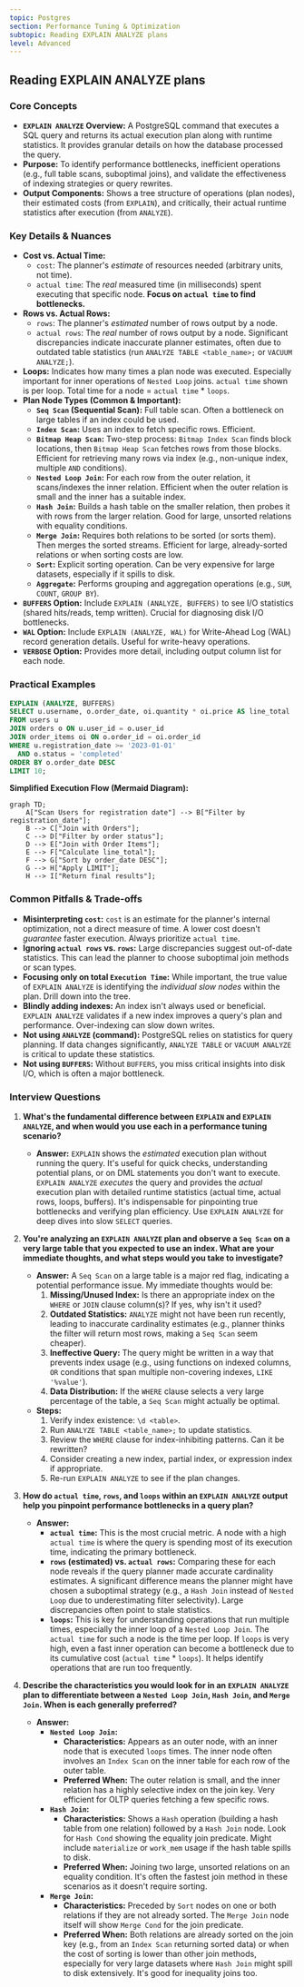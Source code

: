 ```yaml
---
topic: Postgres
section: Performance Tuning & Optimization
subtopic: Reading EXPLAIN ANALYZE plans
level: Advanced
---
```


## Reading EXPLAIN ANALYZE plans
### Core Concepts

*   **`EXPLAIN ANALYZE` Overview:** A PostgreSQL command that executes a SQL query and returns its actual execution plan along with runtime statistics. It provides granular details on how the database processed the query.
*   **Purpose:** To identify performance bottlenecks, inefficient operations (e.g., full table scans, suboptimal joins), and validate the effectiveness of indexing strategies or query rewrites.
*   **Output Components:** Shows a tree structure of operations (plan nodes), their estimated costs (from `EXPLAIN`), and critically, their actual runtime statistics after execution (from `ANALYZE`).

### Key Details & Nuances

*   **Cost vs. Actual Time:**
    *   `cost`: The planner's *estimate* of resources needed (arbitrary units, not time).
    *   `actual time`: The *real* measured time (in milliseconds) spent executing that specific node. **Focus on `actual time` to find bottlenecks.**
*   **Rows vs. Actual Rows:**
    *   `rows`: The planner's *estimated* number of rows output by a node.
    *   `actual rows`: The *real* number of rows output by a node. Significant discrepancies indicate inaccurate planner estimates, often due to outdated table statistics (run `ANALYZE TABLE <table_name>;` or `VACUUM ANALYZE;`).
*   **Loops:** Indicates how many times a plan node was executed. Especially important for inner operations of `Nested Loop` joins. `actual time` shown is per loop. Total time for a node = `actual time` * `loops`.
*   **Plan Node Types (Common & Important):**
    *   **`Seq Scan` (Sequential Scan):** Full table scan. Often a bottleneck on large tables if an index could be used.
    *   **`Index Scan`:** Uses an index to fetch specific rows. Efficient.
    *   **`Bitmap Heap Scan`:** Two-step process: `Bitmap Index Scan` finds block locations, then `Bitmap Heap Scan` fetches rows from those blocks. Efficient for retrieving many rows via index (e.g., non-unique index, multiple `AND` conditions).
    *   **`Nested Loop Join`:** For each row from the outer relation, it scans/indexes the inner relation. Efficient when the outer relation is small and the inner has a suitable index.
    *   **`Hash Join`:** Builds a hash table on the smaller relation, then probes it with rows from the larger relation. Good for large, unsorted relations with equality conditions.
    *   **`Merge Join`:** Requires both relations to be sorted (or sorts them). Then merges the sorted streams. Efficient for large, already-sorted relations or when sorting costs are low.
    *   **`Sort`:** Explicit sorting operation. Can be very expensive for large datasets, especially if it spills to disk.
    *   **`Aggregate`:** Performs grouping and aggregation operations (e.g., `SUM`, `COUNT`, `GROUP BY`).
*   **`BUFFERS` Option:** Include `EXPLAIN (ANALYZE, BUFFERS)` to see I/O statistics (shared hits/reads, temp written). Crucial for diagnosing disk I/O bottlenecks.
*   **`WAL` Option:** Include `EXPLAIN (ANALYZE, WAL)` for Write-Ahead Log (WAL) record generation details. Useful for write-heavy operations.
*   **`VERBOSE` Option:** Provides more detail, including output column list for each node.

### Practical Examples

```sql
EXPLAIN (ANALYZE, BUFFERS)
SELECT u.username, o.order_date, oi.quantity * oi.price AS line_total
FROM users u
JOIN orders o ON u.user_id = o.user_id
JOIN order_items oi ON o.order_id = oi.order_id
WHERE u.registration_date >= '2023-01-01'
  AND o.status = 'completed'
ORDER BY o.order_date DESC
LIMIT 10;
```

**Simplified Execution Flow (Mermaid Diagram):**

```mermaid
graph TD;
    A["Scan Users for registration date"] --> B["Filter by registration_date"];
    B --> C["Join with Orders"];
    C --> D["Filter by order status"];
    D --> E["Join with Order Items"];
    E --> F["Calculate line_total"];
    F --> G["Sort by order_date DESC"];
    G --> H["Apply LIMIT"];
    H --> I["Return final results"];
```

### Common Pitfalls & Trade-offs

*   **Misinterpreting `cost`:** `cost` is an estimate for the planner's internal optimization, not a direct measure of time. A lower cost doesn't *guarantee* faster execution. Always prioritize `actual time`.
*   **Ignoring `actual rows` vs. `rows`:** Large discrepancies suggest out-of-date statistics. This can lead the planner to choose suboptimal join methods or scan types.
*   **Focusing only on total `Execution Time`:** While important, the true value of `EXPLAIN ANALYZE` is identifying the *individual slow nodes* within the plan. Drill down into the tree.
*   **Blindly adding indexes:** An index isn't always used or beneficial. `EXPLAIN ANALYZE` validates if a new index improves a query's plan and performance. Over-indexing can slow down writes.
*   **Not using `ANALYZE` (command):** PostgreSQL relies on statistics for query planning. If data changes significantly, `ANALYZE TABLE` or `VACUUM ANALYZE` is critical to update these statistics.
*   **Not using `BUFFERS`:** Without `BUFFERS`, you miss critical insights into disk I/O, which is often a major bottleneck.

### Interview Questions

1.  **What's the fundamental difference between `EXPLAIN` and `EXPLAIN ANALYZE`, and when would you use each in a performance tuning scenario?**
    *   **Answer:** `EXPLAIN` shows the *estimated* execution plan without running the query. It's useful for quick checks, understanding potential plans, or on DML statements you don't want to execute. `EXPLAIN ANALYZE` *executes* the query and provides the *actual* execution plan with detailed runtime statistics (actual time, actual rows, loops, buffers). It's indispensable for pinpointing true bottlenecks and verifying plan efficiency. Use `EXPLAIN ANALYZE` for deep dives into slow `SELECT` queries.

2.  **You're analyzing an `EXPLAIN ANALYZE` plan and observe a `Seq Scan` on a very large table that you expected to use an index. What are your immediate thoughts, and what steps would you take to investigate?**
    *   **Answer:** A `Seq Scan` on a large table is a major red flag, indicating a potential performance issue. My immediate thoughts would be:
        1.  **Missing/Unused Index:** Is there an appropriate index on the `WHERE` or `JOIN` clause column(s)? If yes, why isn't it used?
        2.  **Outdated Statistics:** `ANALYZE` might not have been run recently, leading to inaccurate cardinality estimates (e.g., planner thinks the filter will return most rows, making a `Seq Scan` seem cheaper).
        3.  **Ineffective Query:** The query might be written in a way that prevents index usage (e.g., using functions on indexed columns, `OR` conditions that span multiple non-covering indexes, `LIKE '%value'`).
        4.  **Data Distribution:** If the `WHERE` clause selects a very large percentage of the table, a `Seq Scan` might actually be optimal.
    *   **Steps:**
        1.  Verify index existence: `\d <table>`.
        2.  Run `ANALYZE TABLE <table_name>;` to update statistics.
        3.  Review the `WHERE` clause for index-inhibiting patterns. Can it be rewritten?
        4.  Consider creating a new index, partial index, or expression index if appropriate.
        5.  Re-run `EXPLAIN ANALYZE` to see if the plan changes.

3.  **How do `actual time`, `rows`, and `loops` within an `EXPLAIN ANALYZE` output help you pinpoint performance bottlenecks in a query plan?**
    *   **Answer:**
        *   **`actual time`:** This is the most crucial metric. A node with a high `actual time` is where the query is spending most of its execution time, indicating the primary bottleneck.
        *   **`rows` (estimated) vs. `actual rows`:** Comparing these for each node reveals if the query planner made accurate cardinality estimates. A significant difference means the planner might have chosen a suboptimal strategy (e.g., a `Hash Join` instead of `Nested Loop` due to underestimating filter selectivity). Large discrepancies often point to stale statistics.
        *   **`loops`:** This is key for understanding operations that run multiple times, especially the inner loop of a `Nested Loop Join`. The `actual time` for such a node is the time per loop. If `loops` is very high, even a fast inner operation can become a bottleneck due to its cumulative cost (`actual time` * `loops`). It helps identify operations that are run too frequently.

4.  **Describe the characteristics you would look for in an `EXPLAIN ANALYZE` plan to differentiate between a `Nested Loop Join`, `Hash Join`, and `Merge Join`. When is each generally preferred?**
    *   **Answer:**
        *   **`Nested Loop Join`:**
            *   **Characteristics:** Appears as an outer node, with an inner node that is executed `loops` times. The inner node often involves an `Index Scan` on the inner table for each row of the outer table.
            *   **Preferred When:** The outer relation is small, and the inner relation has a highly selective index on the join key. Very efficient for OLTP queries fetching a few specific rows.
        *   **`Hash Join`:**
            *   **Characteristics:** Shows a `Hash` operation (building a hash table from one relation) followed by a `Hash Join` node. Look for `Hash Cond` showing the equality join predicate. Might include `materialize` or `work_mem` usage if the hash table spills to disk.
            *   **Preferred When:** Joining two large, unsorted relations on an equality condition. It's often the fastest join method in these scenarios as it doesn't require sorting.
        *   **`Merge Join`:**
            *   **Characteristics:** Preceded by `Sort` nodes on one or both relations if they are not already sorted. The `Merge Join` node itself will show `Merge Cond` for the join predicate.
            *   **Preferred When:** Both relations are already sorted on the join key (e.g., from an `Index Scan` returning sorted data) or when the cost of sorting is lower than other join methods, especially for very large datasets where `Hash Join` might spill to disk extensively. It's good for inequality joins too.